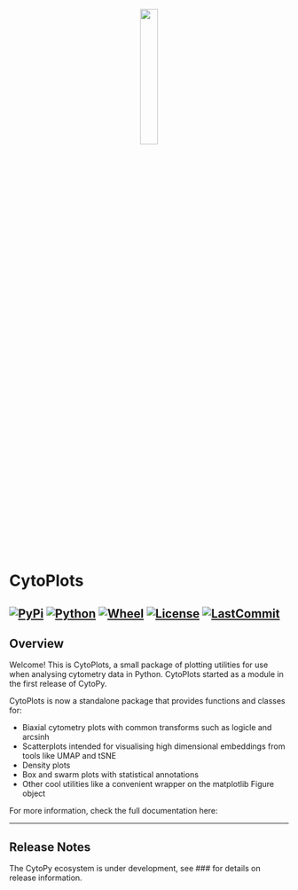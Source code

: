 <p align="center">
  <img src="https://i.imgur.com/XEUiWtP.png" height="25%" width="25%">
</p>

# CytoPlots
[![PyPi](https://img.shields.io/pypi/v/cytoplots)](https://pypi.org/project/cytoplots/)
[![Python](https://img.shields.io/pypi/pyversions/cytoplots)](https://pypi.org/project/cytoplots/)
[![Wheel](https://img.shields.io/pypi/wheel/cytoplots)](https://pypi.org/project/cytoplots/)
[![License]( https://img.shields.io/pypi/l/cytoplots)](https://opensource.org/licenses/MIT)
[![LastCommit](https://img.shields.io/github/last-commit/burtonrj/cytoplots)]()
---

## Overview

Welcome! This is CytoPlots, a small package of plotting utilities for use when analysing cytometry data in Python.
CytoPlots started as a module in the first release of <a src="https://github.com/burtonrj/CytoPy">CytoPy</a>.

CytoPlots is now a standalone package that provides functions and classes for:

* Biaxial cytometry plots with common transforms such as logicle and arcsinh
* Scatterplots intended for visualising high dimensional embeddings from tools like UMAP and tSNE
* Density plots
* Box and swarm plots with statistical annotations
* Other cool utilities like a convenient wrapper on the matplotlib Figure object

For more information, check the full documentation here:

---
## Release Notes

The CytoPy ecosystem is under development, see ### for details on release information.
